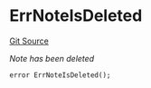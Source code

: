 # ErrNoteIsDeleted
[Git Source](https://github.com/Crossbell-Box/Crossbell-Contracts/blob/4ba4e225416bca003567c0e6ae31b9c6258df17e/contracts/libraries/Error.sol)

*Note has been deleted*


```solidity
error ErrNoteIsDeleted();
```

